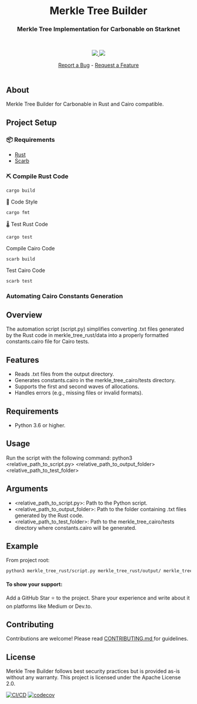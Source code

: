 <div align="center">
  <h1 align="center">Merkle Tree Builder</h1>
  <h3 align="center">Merkle Tree Implementation for Carbonable on Starknet</h3>
  <br />
  <p align="center">
    <a href="https://discord.gg/twyWfTGd6m">
        <img src="https://img.shields.io/badge/Discord-6666FF?style=for-the-badge&logo=discord&logoColor=white">
    </a> 
    <a href="https://twitter.com/intent/follow?screen_name=Carbonable_io">
        <img src="https://img.shields.io/badge/Twitter-1DA1F2?style=for-the-badge&logo=twitter&logoColor=white">
    </a>      
  </p>
  <a href="https://github.com/carbonable-labs/merkle-tree-builder/issues/new?assignees=&labels=bug&template=01_BUG_REPORT.md&title=bug%3A+">Report a Bug</a>
  -
  <a href="https://github.com/carbonable-labs/merkle-tree-builder/issues/new?assignees=&labels=enhancement&template=02_FEATURE_REQUEST.md&title=feat%3A+">Request a Feature</a>
</div>

<div align="center">
<br />
</div>

## About

Merkle Tree Builder for Carbonable in Rust and Cairo compatible.

## Project Setup

### 📦 Requirements

- [Rust](https://www.rust-lang.org/)
- [Scarb](https://docs.swmansion.com/scarb/)

### ⛏️ Compile Rust Code

```bash
cargo build
```

💄 Code Style

```bash
cargo fmt
```

🌡️ Test Rust Code

```bash
cargo test
```

Compile Cairo Code

```bash
scarb build
```

Test Cairo Code

```bash
scarb test
```

### Automating Cairo Constants Generation

##  Overview
The automation script (script.py) simplifies converting .txt files generated by the Rust code in merkle_tree_rust/data into a properly formatted constants.cairo file for Cairo tests.

## Features
- Reads .txt files from the output directory.
- Generates constants.cairo in the merkle_tree_cairo/tests directory.
- Supports the first and second waves of allocations.
- Handles errors (e.g., missing files or invalid formats).

## Requirements
- Python 3.6 or higher.

## Usage
Run the script with the following command:
python3 <relative_path_to_script.py> <relative_path_to_output_folder> <relative_path_to_test_folder>

## Arguments
- <relative_path_to_script.py>: Path to the Python script.
- <relative_path_to_output_folder>: Path to the folder containing .txt files generated by the Rust code.
- <relative_path_to_test_folder>: Path to the merkle_tree_cairo/tests directory where constants.cairo will be generated.

## Example
From project root:
```bash
python3 merkle_tree_rust/script.py merkle_tree_rust/output/ merkle_tree_cairo/tests/
```

#### To show your support:

Add a GitHub Star ⭐ to the project.
Share your experience and write about it on platforms like Medium or Dev.to.

## Contributing

Contributions are welcome! Please read [CONTRIBUTING.md ](CONTRIBUTING.md)for guidelines.

## License

Merkle Tree Builder follows best security practices but is provided as-is without any warranty. This project is licensed under the Apache License 2.0.

[![CI/CD](https://github.com/{owner}/{repo}/actions/workflows/ci.yml/badge.svg)](https://github.com/{owner}/{repo}/actions)
[![codecov](https://codecov.io/gh/{owner}/{repo}/branch/main/graph/badge.svg)](https://codecov.io/gh/{owner}/{repo})
